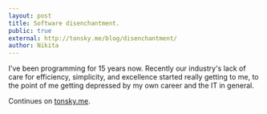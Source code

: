 ```yaml
---
layout: post
title: Software disenchantment.
public: true
external: http://tonsky.me/blog/disenchantment/
author: Nikita
---
```


I've been programming for 15 years now. Recently our industry's lack of care for efficiency, simplicity, and excellence started really getting to me, to the point of me getting depressed by my own career and the IT in general.

Continues on <a href="http://tonsky.me/blog/disenchantment/">tonsky.me</a>.
